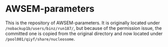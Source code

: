 # AWSEM-parameters
This is the repository of AWSEM-parameters. It is originally located under `/nobackup1b/users/binz/run187/`, but because of the permission issue, the committed one is copied from the original directory and now located under `/pool001/qiyf/share/nucleosome`.


